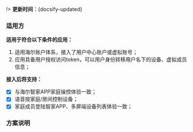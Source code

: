 
!> **更新时间**：{docsify-updated}  



### 适用方

  **适用于符合以下条件的应用：**

1.	适用海尔账户体系，接入了用户中心账户或虚拟账号；  
2.	应用具备用户授权访问token，可以用户身份转移用户名下的设备、虚拟成员信息；   

**接入后将支持：**   
- [x] 与海尔智家APP家庭操控体验一致； 
- [x] 语音按家庭/房间控制设备； 
- [x] 家庭成员登陆智家APP、多屏端设备列表体验一致；  

### 方案说明





[^-^]:常用图片注释
[family_flow]:_media/_family/family_flow.png